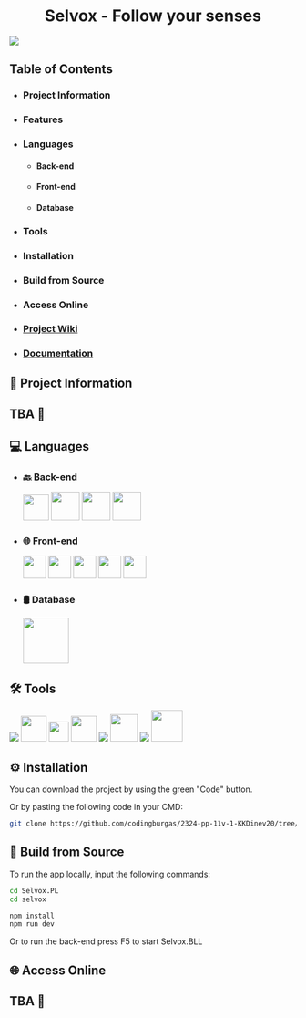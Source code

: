 <h1 style="text-align: center;">Selvox - Follow your senses</h1>
<img src = "https://www.figma.com/design/4zSEb7tN3YejBXy395VPyl/SelvoxBanner?node-id=0-1&t=ia8jDC4JFRR7nbhO-0">

## Table of Contents
- ### Project Information
- ###  Features
- ### Languages
  - #### Back-end
  - #### Front-end
  - #### Database
- ### Tools
- ### Installation
- ### Build from Source
- ### Access Online
- ### [Project Wiki](https://github.com/codingburgas/2324-pp-11v-1-KKDinev20/wiki)
- ### [Documentation](https://codingburgas-my.sharepoint.com/:w:/g/personal/kkdinev20_codingburgas_bg/EaCiQej-tVdJtomNUb1WmVgBvzxe5wRxEsKvIxipXCFXXA?e=TplQsW)


## 🚀 Project Information

## TBA 🚧

## 💻 Languages

- ### 🔙 Back-end
  <p align="left"> 
      <a><img width="45" src="https://upload.wikimedia.org/wikipedia/commons/thumb/b/bd/Logo_C_sharp.svg/384px-Logo_C_sharp.svg.png?20221121173824"/></a>
      <a><img src="https://upload.wikimedia.org/wikipedia/commons/thumb/e/ee/.NET_Core_Logo.svg/768px-.NET_Core_Logo.svg.png?20210328084203" width="50" height="50"/> </a>
      <a><img src="https://github.com/campusMVP/dotnetCoreLogoPack/raw/master/ASP.NET%20Core%20MVC/Bitmap%20RGB/Bitmap-MEDIUM_ASP.NET-Core-MVC-Logo_2colors_Square_Boxed_RGB.png" height="50"/> </a>
      <a><img src="https://github.com/campusMVP/dotnetCoreLogoPack/raw/master/Entity%20Framework%20Core/Bitmap%20RGB/Bitmap-MEDIUM_Entity-Framework-Core-Logo_2colors_Square_Boxed_RGB.png" height="50"/> </a>
  </p>
- ### 🌐 Front-end
  <p align="left"> 
      <a><img width="40" height="40" src="https://upload.wikimedia.org/wikipedia/commons/thumb/3/38/HTML5_Badge.svg/768px-HTML5_Badge.svg.png?20110131171049"/></a>
      <a><img src="https://upload.wikimedia.org/wikipedia/commons/thumb/6/62/CSS3_logo.svg/768px-CSS3_logo.svg.png?20210705212817" width="40" height="40"/> </a>
       <a><img src="https://upload.wikimedia.org/wikipedia/commons/thumb/6/6a/JavaScript-logo.png/900px-JavaScript-logo.png" width="40" height="40"/> </a>
    <a><img width="40" height="40" src="https://upload.wikimedia.org/wikipedia/commons/thumb/9/95/Vue.js_Logo_2.svg/512px-Vue.js_Logo_2.svg.png"/></a>
    <a><img width="40" height="40" src="https://upload.wikimedia.org/wikipedia/commons/thumb/f/f1/Vitejs-logo.svg/410px-Vitejs-logo.svg.png?20220412224743"/></a>
  </p>
- ### 🛢️ Database
  <p align="left"> 
      <a><img width="80" src="https://upload.wikimedia.org/wikipedia/commons/8/87/Sql_data_base_with_logo.png?20210130181641"/></a>
  </p>

## 🛠️ Tools
  <p align="left"> 
    <a><img src="https://img.icons8.com/color/51/null/visual-studio-code-2019.png"/></a>
    <a><img width="45px" src="https://upload.wikimedia.org/wikipedia/commons/thumb/6/6e/JetBrains_Rider_Icon.svg/512px-JetBrains_Rider_Icon.svg.png?20220320173724"/></a>
    </a>
    <a><img height = "35px" src="https://upload.wikimedia.org/wikipedia/commons/thumb/9/96/Lucidchart-logo.svg/512px-Lucidchart-logo.svg.png?20181104012036"/></a>
    <a><img width="45px" src="https://upload.wikimedia.org/wikipedia/commons/thumb/f/fa/Microsoft_Azure.svg/225px-Microsoft_Azure.svg.png"/></a>
    </a>
    <a><img src="https://img.icons8.com/fluency/48/null/figma.png"/></a>
    <a><img src="https://img.icons8.com/fluency/48/000000/microsoft-powerpoint-2019.png"  width=48px />
    <a><img src="https://img.icons8.com/color/48/000000/git.png" /></a>
    <a><img width="55px" src="https://img.icons8.com/material-outlined/256/github.png"/></a>
  </p>

## ⚙️ Installation

You can download the project by using the green "Code" button.

Or by pasting the following code in your CMD:
```bash
git clone https://github.com/codingburgas/2324-pp-11v-1-KKDinev20/tree/features/implement-data-models
```

## 🔨 Build from Source

To run the app locally, input the following commands:
```bash
cd Selvox.PL
cd selvox

npm install
npm run dev
```

Or to run the back-end press F5 to start Selvox.BLL

## 🌐 Access Online

## TBA 🚧
